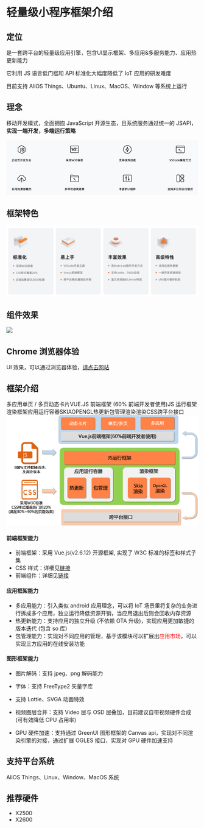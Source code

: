 # 轻量级小程序框架介绍

  

## 定位 

是一套跨平台的轻量级应用引擎，包含UI显示框架、多应用&多服务能力、应用热更新能力

它利用 JS 语言低门槛和 API 标准化大幅度降低了 IoT 应用的研发难度  

目前支持 AliOS Things、Ubuntu、Linux、MacOS、Window 等系统上运行 

## 理念 

移动开发模式，全面拥抱 JavaScript 开源生态，且系统服务通过统一的 JSAPI，**实现一端开发，多端运行策略** 

![](_images/理念.png) 

## 框架特色 

![](_images/框架特色.png) 

## 组件效果 

![](_images/组件效果.gif) 

## Chrome 浏览器体验 

UI 效果，可以通过浏览器体验，[请点击网站](https://hli.aliyuncs.com/xyfolder/miniapp-wasm/index.html) 

## 框架介绍 

多应用单页 / 多页动态卡片VUE.JS 前端框架 (60% 前端开发者使用)JS 运行框架渲染框架应用运行容器SKIAOPENGL热更新包管理渲染渲染CSS跨平台接口![](_images/框架介绍.png) 

#### 前端框架能力 

- 前端框架：采用 Vue.js(v2.6.12) 开源框架, 实现了 W3C 标准的标签和样式子集 
- CSS 样式：详细见[链接](app/css/common/common) 
- 前端组件：详细见[链接](app/ui/base) 

#### 应用框架能力 

- 多应用能力：引入类似 android 应用理念，可以将 IoT 场景里将复杂的业务进行拆成多个应用，独立运行降低资源开销，当应用退出后则会回收内存资源 
- 热更新能力：支持应用的独立升级 (不依赖 OTA 升级)，实现应用更加敏捷的版本迭代 (包含 so 库) 
- 包管理能力：实现对不同应用的管理，基于该模块可以扩展出<font color=red>应用市场</font>，可以实现三方应用的在线安装功能 


#### 图形框架能力 

- 图片解码：支持 jpeg、png 解码能力 

- 字体：支持 FreeType2 矢量字库 
- 支持 Lottie、SVGA 动画特效 
- 视频图层合并：支持 Video 层与 OSD 层叠加，目前建议自带视频硬件合成 (可有效降低 CPU 占用率) 
- GPU 硬件加速：支持通过 GreenUI 图形框架的 Canvas api，实现对不同渲染引擎的对接，通过扩展 OGLES 接口，实现对 GPU 硬件加速支持 

## 支持平台系统 

AliOS Things、Linux、Window、MacOS 系统 

## 推荐硬件 

- X2500
- X2600

